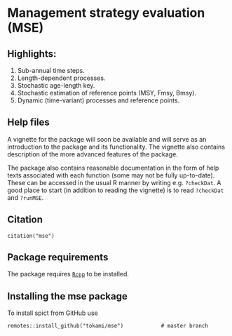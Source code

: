 Management strategy evaluation (MSE)
=====

## Highlights:

1. Sub-annual time steps.
2. Length-dependent processes.
3. Stochastic age-length key.
4. Stochastic estimation of reference points (MSY, Fmsy, Bmsy).
5. Dynamic (time-variant) processes and reference points.


## Help files

A vignette for the package will soon be available and will serve as an introduction to the package and its functionality. The vignette also contains description of the more advanced features of the package.

The package also contains reasonable documentation in the form of help texts associated with each function (some may not be fully up-to-date). These can be accessed in the usual R manner by writing e.g. ```?checkDat```. A good place to start (in addition to reading the vignette) is to read ```?checkDat``` and ```?runMSE```.

## Citation

```citation("mse")```

## Package requirements

The package requires [`Rcpp`](http://www.rcpp.org) to be installed.

## Installing the mse package

To install spict from GitHub use

```
remotes::install_github("tokami/mse")            # master branch
```
